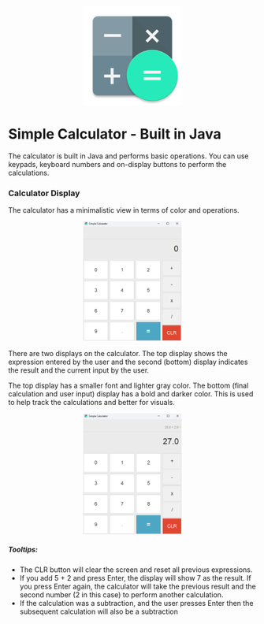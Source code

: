 <div style="text-align: center;">
    <img src="Calculator/resources/logo.png" alt="Alt text" width="200">
</div>

# Simple Calculator - Built in Java

The calculator is built in Java and performs basic operations.
You can use keypads, keyboard numbers and on-display buttons to perform the
calculations.

### Calculator Display
The calculator has a minimalistic view in terms of color and operations.

<div style="text-align: center;">
    <img src="Calculator/resources/CalculatorDisplay.png" alt="Alt text" width="200">
</div>

There are two displays on the calculator. The top display shows the expression entered by the user and
the second (bottom) display indicates the result and the current input by the user.

The top display has a smaller font and lighter gray color. The bottom (final calculation and user input) display
has a bold and darker color. This is used to help track the calculations and better for visuals.

<div style="text-align: center;">
    <img src="Calculator/resources/Calculations.png" alt="Alt text" width="200">
</div>

##### Tooltips:
- The CLR button will clear the screen and reset all previous expressions.
- If you add 5 + 2 and press Enter, the display will show 7 as the result. If you press Enter again, the calculator will take the previous result and the second number (2 in this case) to perform another calculation.
- If the calculation was a subtraction, and the user presses Enter then the subsequent calculation will also be a subtraction


